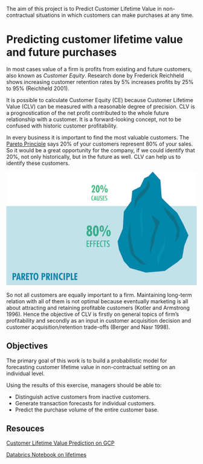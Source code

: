 The aim of this project is to Predict Customer Lifetime Value in non-contractual situations in which customers can make purchases at any time.

# Predicting customer lifetime value and future purchases
In most cases value of a firm is profits from existing and future customers, also known as *Customer Equity*. Research done by Frederick Reichheld shows increasing customer retention rates by 5% increases profits by 25% to 95% (Reichheld 2001).

It is possible to calculate Customer Equity (CE) because Customer Lifetime Value (CLV) can be measured with a reasonable degree of precision.
CLV is a prognostication of the net profit contributed to the whole future relationship with a customer. It is a forward-looking concept, not to be confused with historic customer profitability.

In every business it is important to find the most valuable customers. The [Pareto Principle](https://wikipedia.org/wiki/Pareto_principle) says 20% of your customers represent 80% of your sales. So it would be a great opportunity for the company, if we could identify that 20%, not only historically, but in the future as well. CLV can help us to identify these customers.

![alt text](https://github.com/miladbahrami-fs/customer_lifetime_value/blob/main/data/pareto.jpeg)

So not all customers are equally important to a firm. Maintaining long-term relation with all of them is not optimal because eventually marketing is all about attracting and retaining profitable customers (Kotler and Armstrong 1996). Hence the objective of CLV is firstly on general topics of firm’s profitability and secondly as an input in customer acquisition decision and customer acquisition/retention trade-offs (Berger and Nasr 1998).

## Objectives
The primary goal of this work is to build a probabilistic model for forecasting customer lifetime value in non-contractual setting on an individual level.

Using the results of this exercise, managers should be able to:

- Distinguish active customers from inactive customers.
- Generate transaction forecasts for individual customers.
- Predict the purchase volume of the entire customer base.

## Resouces

[Customer Lifetime Value Prediction on GCP](https://github.com/GoogleCloudPlatform/tensorflow-lifetime-value)

[Databrics Notebook on lifetimes](https://databricks.com/notebooks/CLV_Part_1_Customer_Lifetimes.html#)
